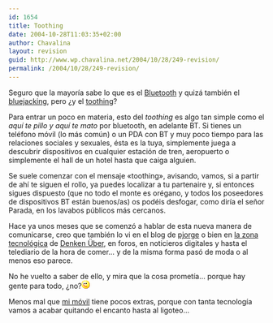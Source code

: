 ```yaml
---
id: 1654
title: Toothing
date: 2004-10-28T11:03:35+02:00
author: Chavalina
layout: revision
guid: http://www.wp.chavalina.net/2004/10/28/249-revision/
permalink: /2004/10/28/249-revision/
---
```

Seguro que la mayor&iacute;a sabe lo que es el <a href="http://es.wikipedia.org/wiki/Bluetooth" target="_blank">Bluetooth</a> y quizá también el <a href="http://www.noticiasdot.com/publicaciones/2004/0104/3001/noticias300104/noticias300104-27.htm" target="_blank">bluejacking</a>, pero &iquest;y el <a href="http://www.gsmspain.com/noticias/noticias.php?id=1123" target="_blank">toothing</a>?

Para entrar un poco en materia, esto del _toothing_ es algo tan simple como el _aqu&iacute; te pillo y aqu&iacute; te mato_ por bluetooth, en adelante BT. Si tienes un teléfono m&oacute;vil (lo más com&uacute;n) o un PDA con BT y muy poco tiempo para las relaciones sociales y sexuales, ésta es la tuya, simplemente juega a descubrir dispositivos en cualquier estaci&oacute;n de tren, aeropuerto o simplemente el hall de un hotel hasta que caiga alguien.

Se suele comenzar con el mensaje «toothing», avisando, vamos, si a partir de ah&iacute; te siguen el rollo, ya puedes localizar a tu partenaire y, si entonces sigues dispuesto (que no todo el monte es orégano, y todos los poseedores de dispositivos BT están buenos/as) os podéis desfogar, como dir&iacute;a el se&ntilde;or Parada, en los lavabos p&uacute;blicos más cercanos.

Hace ya unos meses que se comenz&oacute; a hablar de esta nueva manera de comunicarse, creo que también lo vi en el blog de <a href="http://pjorge.com/" target="_blank">pjorge</a> o bien en <a href="http://mobile.uberbin.net/" target="_blank">la zona tecnol&oacute;gica</a> de <a href="http://uberbin.net/" target="_blank">Denken &Uuml;ber</a>, en foros, en noticieros digitales y hasta el telediario de la hora de comer… y de la misma forma pas&oacute; de moda o al menos eso parece.

No he vuelto a saber de ello, y mira que la cosa promet&iacute;a… porque hay gente para todo, &iquest;no?![emo](/imagenes/emoticonos/guino.gif) 

Menos mal que <a href="http://www.chavalina.net/comentar.php?idpost=141&#038;q=" target="_blank">mi m&oacute;vil</a> tiene pocos extras, porque con tanta tecnolog&iacute;a vamos a acabar quitando el encanto hasta al ligoteo…